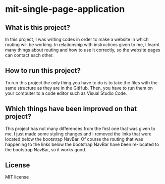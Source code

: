 # mit-single-page-application
## What is this project?
In this project, I was writing codes in order to make a website in which routing will be working. In relationship with instructions given to me, I learnt many things about routing and how to use it correctly, so the website pages can contact each other.
## How to run this project?
To run this project the only thing you have to do is to take the files with the same structure as they are in the GitHub. Then, you have to run them on your computer to a code editor such as Visual Studio Code.
## Which things have been improved on that project?
This project has not many differences from the first one that was given to me. I just made some styling changes and I removed the links that were located below the bootstrap NavBar. Of course the routing that was happening to the links below the bootstrap NavBar have been re-located to the bootstrap NavBar, so it works good.
## License
MIT license
